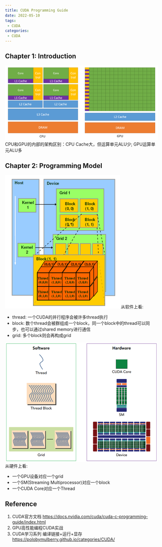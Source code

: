 ```yaml
---
title: CUDA Programming Guide
date: 2022-05-10
tags:
 - CUDA
categories:
 - CUDA
---
```


## Chapter 1: Introduction
![Picture 1](images/2022-05-10-15-03-08.png)
CPU和GPU的内部的架构区别：CPU Cache大，但运算单元ALU少; GPU运算单元ALU多

## Chapter 2: Programming Model
![Picture 2](images/2022-05-10-15-26-57.png)
从软件上看:
- thread: 一个CUDA的并行程序会被许多thread执行
- block: 数个thread会被群组成一个block，同一个block中的thread可以同步，也可以通过shared memory进行通信
- grid: 多个block则会再构成grid

![Picture 3](images/2022-05-10-16-28-27.png)
从硬件上看:
- 一个GPU设备对应一个grid
- 一个SM(Streaming Multiprocessor)对应一个block
- 一个CUDA Core对应一个Thread


## Reference
1. CUDA官方文档 <https://docs.nvidia.com/cuda/cuda-c-programming-guide/index.html>
2. GPU高性能编程CUDA实战
3. CUDA学习系列 编译链接+运行+显存 <https://polobymulberry.github.io/categories/CUDA/>